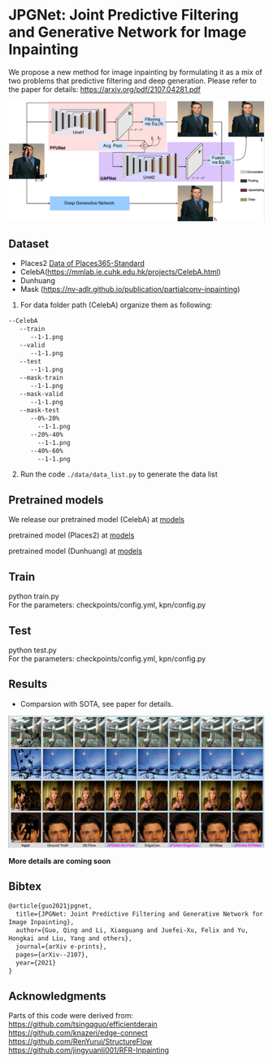 # JPGNet: Joint Predictive Filtering and Generative Network for Image Inpainting
We propose a new method for image inpainting by formulating it as a mix of two problems that predictive filtering and deep generation. Please refer to the paper for details: https://arxiv.org/pdf/2107.04281.pdf

![Framework](./images/pipline.png)

## Dataset

- Places2 [Data of Places365-Standard](http://places2.csail.mit.edu/download.html)
- CelebA(https://mmlab.ie.cuhk.edu.hk/projects/CelebA.html)
- Dunhuang
- Mask (https://nv-adlr.github.io/publication/partialconv-inpainting)

1. For data folder path (CelebA) organize them as following:

```shell
--CelebA
   --train
      --1-1.png
   --valid
      --1-1.png
   --test
      --1-1.png
   --mask-train
	  --1-1.png
   --mask-valid
      --1-1.png
   --mask-test
      --0%-20%
        --1-1.png
      --20%-40%
        --1-1.png
      --40%-60%
        --1-1.png
 ```
 
 2. Run the code  `./data/data_list.py` to generate the data list


## Pretrained models

We release our pretrained model (CelebA) at [models](https://drive.google.com/)

pretrained model (Places2) at [models](https://drive.google.com/)

pretrained model (Dunhuang) at [models](https://drive.google.com/)

## Train

python train.py 
<br>
For the parameters: checkpoints/config.yml, kpn/config.py

## Test

python test.py
<br>
For the parameters: checkpoints/config.yml, kpn/config.py

## Results

- Comparsion with SOTA, see paper for details.

![Framework](./images/example1.png)


**More details are coming soon**

## Bibtex

```
@article{guo2021jpgnet,
  title={JPGNet: Joint Predictive Filtering and Generative Network for Image Inpainting},
  author={Guo, Qing and Li, Xiaoguang and Juefei-Xu, Felix and Yu, Hongkai and Liu, Yang and others},
  journal={arXiv e-prints},
  pages={arXiv--2107},
  year={2021}
}
```

## Acknowledgments
Parts of this code were derived from:<br>
https://github.com/tsingqguo/efficientderain <br>
https://github.com/knazeri/edge-connect <br>
https://github.com/RenYurui/StructureFlow<br>
https://github.com/jingyuanli001/RFR-Inpainting<br>

